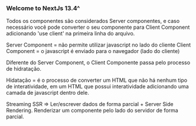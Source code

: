### Welcome to NextJs 13.4^

Todos os componentes são considerados Server componentes, e caso necessário você pode converter o seu componente para Client Component adicionando 'use client' na primeira linha do arquivo. 

Server Component = não permite utilizar javascript no lado do cliente
Client Component = o javascript é enviado para o navegador (lado do cliente)

Diferente do Server Component, o Client Componente passa pelo processo de hidratação.

Hidatação = é o processo de converter um HTML que não há nenhum tipo de interatividade, em um HTML que possui interatividade adicionando uma camada de javascript dentro dele.

Streaming SSR => Ler/escrever dados de forma parcial + Server Side Rendering.
Renderizar um componente pelo lado do servidor de forma parcial.